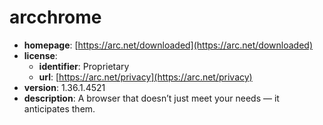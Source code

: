 # arcchrome

- **homepage**: [https://arc.net/downloaded](https://arc.net/downloaded)
- **license**:
  - **identifier**: Proprietary
  - **url**: [https://arc.net/privacy](https://arc.net/privacy)
- **version**: 1.36.1.4521
- **description**: A browser that doesn’t just meet your needs — it anticipates them.

